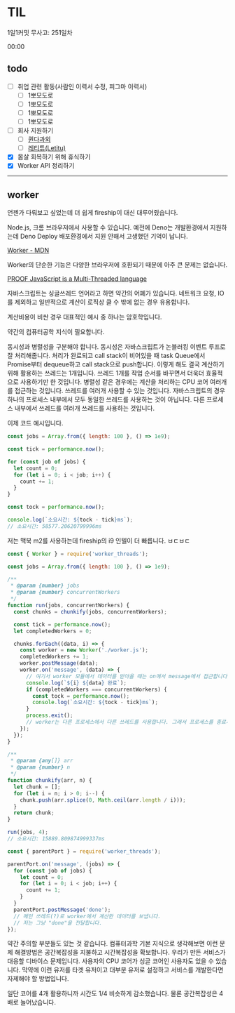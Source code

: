 # TIL

1일1커밋 무사고: 251일차

00:00

## todo

- [ ] 취업 관련 활동(사람인 이력서 수정, 피그마 이력서)
  - [ ] 1뽀모도로
  - [ ] 1뽀모도로
  - [ ] 1뽀모도로
  - [ ] 1뽀모도로
- [ ] 회사 지원하기
  - [ ] [퀀다과외](https://www.wanted.co.kr/wd/172905)
  - [ ] [레티튜(Letitu)](https://www.wanted.co.kr/wd/125018)
- [x] 몸살 회복하기 위해 휴식하기
- [x] Worker API 정리하기

---

## worker

언젠가 다뤄보고 싶었는데 더 쉽게 fireship이 대신 대루어줬습니다.

Node.js, 크롬 브라우저에서 사용할 수 있습니다. 예전에 Deno는 개발환경에서 지원하는데 Deno Deploy 배포환경에서 지원 안해서 고생했던 기억이 납니다.

[Worker - MDN](https://developer.mozilla.org/ko/docs/Web/API/Worker#%EB%B8%8C%EB%9D%BC%EC%9A%B0%EC%A0%80_%ED%98%B8%ED%99%98%EC%84%B1)

Worker의 단순한 기능은 다양한 브라우저에 호환되기 때문에 아주 큰 문제는 없습니다.

[PROOF JavaScript is a Multi-Threaded language](https://www.youtube.com/watch?v=-JE8P2TiJEg)

자바스크립트는 싱글쓰레드 언어라고 하면 약간의 어폐가 있습니다. 네트워크 요청, IO를 제외하고 일반적으로 계산이 로직상 클 수 밖에 없는 경우 유용합니다.

계산비용이 비싼 경우 대표적인 예시 중 하나는 암호학입니다.

약간의 컴퓨터공학 지식이 필요합니다.

동시성과 병렬성을 구분해야 합니다. 동시성은 자바스크립트가 논블러킹 이벤트 루프로 잘 처리해줍니다. 처리가 완료되고 call stack이 비어있을 때 task Queue에서 Promise부터 dequeue하고 call stack으로 push합니다. 이렇게 해도 결국 계산하기 위해 활용하는 쓰레드는 1개입니다. 쓰레드 1개를 작업 순서를 바꾸면서 더욱더 효율적으로 사용하기만 한 것입니다. 병렬성 같은 경우에는 계산을 처리하는 CPU 코어 여러개를 접근하는 것입니다. 쓰레드를 여러개 사용할 수 있는 것입니다. 자바스크립트의 경우 하나의 프로세스 내부에서 모두 동일한 쓰레드를 사용하는 것이 아닙니다. 다른 프로세스 내부에서 쓰레드를 여러개 쓰레드를 사용하는 것입니다.

이제 코드 예시입니다.

```js title="index.js"
const jobs = Array.from({ length: 100 }, () => 1e9);

const tick = performance.now();

for (const job of jobs) {
  let count = 0;
  for (let i = 0; i < job; i++) {
    count += 1;
  }
}

const tock = performance.now();

console.log(`소요시간: ${tock - tick}ms`);
// 소요시간: 58577.20620799996ms
```

저는 맥북 m2를 사용하는데 fireship의 i9 인텔이 더 빠릅니다. ㅂㄷㅂㄷ

```js title="index.js"
const { Worker } = require('worker_threads');

const jobs = Array.from({ length: 100 }, () => 1e9);

/**
 * @param {number} jobs
 * @param {number} concurrentWorkers
 */
function run(jobs, concurrentWorkers) {
  const chunks = chunkify(jobs, concurrentWorkers);

  const tick = performance.now();
  let completedWorkers = 0;

  chunks.forEach((data, i) => {
    const worker = new Worker('./worker.js');
    completedWorkers += 1;
    worker.postMessage(data);
    worker.on('message', (data) => {
      // 여기서 worker 모듈에서 데이터를 받아올 때는 on에서 message에서 접근합니다.
      console.log(`${i} ${data} 완료`);
      if (completedWorkers === concurrentWorkers) {
        const tock = performance.now();
        console.log(`소요시간: ${tock - tick}ms`);
      }
      process.exit();
      // worker는 다른 프로세스에서 다른 쓰레드를 사용합니다. 그래서 프로세스를 종료시켜야 합니다.
    });
  });
}

/**
 * @param {any[]} arr
 * @param {number} n
 */
function chunkify(arr, n) {
  let chunk = [];
  for (let i = n; i > 0; i--) {
    chunk.push(arr.splice(0, Math.ceil(arr.length / i)));
  }
  return chunk;
}

run(jobs, 4);
// 소요시간: 15889.809874999337ms
```

```js title="worker.js"
const { parentPort } = require('worker_threads');

parentPort.on('message', (jobs) => {
  for (const job of jobs) {
    let count = 0;
    for (let i = 0; i < job; i++) {
      count += 1;
    }
  }
  parentPort.postMessage('done');
  // 메인 쓰레드(?)로 worker에서 계산한 데이터를 보냅니다.
  // 저는 그냥 "done"을 전달합니다.
});
```

약간 주의할 부분들도 있는 것 같습니다. 컴퓨터과학 기본 지식으로 생각해보면 이런 문제 해결방법은 공간복잡성을 지불하고 시간복잡성을 확보합니다. 우리가 만든 서비스가 대응할 디바이스 문제입니다. 사용자의 CPU 코어가 싱글 코어인 사용자도 있을 수 있습니다. 막약에 이런 유저를 타겟 유저이고 대부분 유저로 설정하고 서비스를 개발한다면 자제해야 할 방법입니다.

일단 코어를 4개 활용하니까 시간도 1/4 비슷하게 감소했습니다. 물론 공간복잡성은 4배로 늘어났습니다.
